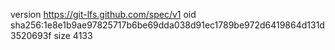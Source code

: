version https://git-lfs.github.com/spec/v1
oid sha256:1e8e1b9ae97825717b6be69dda038d91ec1789be972d6419864d131d3520693f
size 4133
